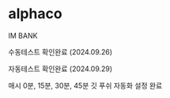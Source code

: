 # alphaco 
IM BANK

수동테스트 확인완료 (2024.09.26)

자동테스트 확인완료 (2024.09.29)

매시 0분, 15분, 30분, 45분 깃 푸쉬 자동화 설정 완료
